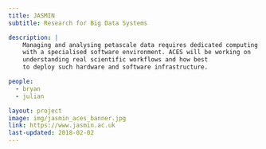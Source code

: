```yaml
---
title: JASMIN
subtitle: Research for Big Data Systems

description: |
    Managing and analysing petascale data requires dedicated computing systems
    with a specialised software environment. ACES will be working on
    understanding real scientific workflows and how best
    to deploy such hardware and software infrastructure.

people:
  - bryan
  - julian

layout: project
image: img/jasmin_aces_banner.jpg
link: https://www.jasmin.ac.uk
last-updated: 2018-02-02
---
```

